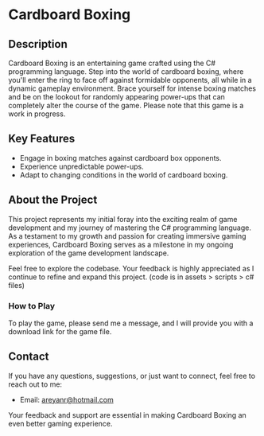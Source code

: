 # Cardboard Boxing

## Description

Cardboard Boxing is an entertaining game crafted using the C# programming language. Step into the world of cardboard boxing, where you'll enter the ring to face off against formidable opponents, all while in a dynamic gameplay environment. Brace yourself for intense boxing matches and be on the lookout for randomly appearing power-ups that can completely alter the course of the game. Please note that this game is a work in progress.

## Key Features

- Engage in boxing matches against cardboard box opponents.
- Experience unpredictable power-ups.
- Adapt to changing conditions in the world of cardboard boxing.

## About the Project

This project represents my initial foray into the exciting realm of game development and my journey of mastering the C# programming language. As a testament to my growth and passion for creating immersive gaming experiences, Cardboard Boxing serves as a milestone in my ongoing exploration of the game development landscape.

Feel free to explore the codebase. Your feedback is highly appreciated as I continue to refine and expand this project. 
(code is in assets > scripts > c# files)

### How to Play

To play the game, please send me a message, and I will provide you with a download link for the game file.

## Contact

If you have any questions, suggestions, or just want to connect, feel free to reach out to me:

- Email: areyanr@hotmail.com

Your feedback and support are essential in making Cardboard Boxing an even better gaming experience.
